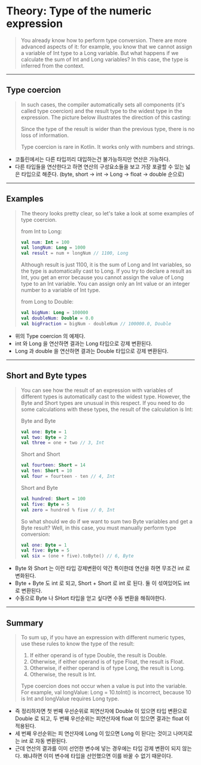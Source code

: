 # Theory: Type of the numeric expression

> You already know how to perform type conversion. There are more advanced aspects of it: for example, you know that we cannot assign a variable of Int type to a Long variable. But what happens if we calculate the sum of Int and Long variables? In this case, the type is inferred from the context.

***

## Type coercion

> In such cases, the compiler automatically sets all components (it's called type coercion) and the result type to the widest type in the expression. The picture below illustrates the direction of this casting:
>
> Since the type of the result is wider than the previous type, there is no loss of information.
> 
> Type coercion is rare in Kotlin. It works only with numbers and strings.

- 코틀린에서는 다른 타입끼리 대입하는건 불가능하지만 연산은 가능하다. 
- 다른 타입들을 연산한다고 하면 연산의 구성요소들을 보고 가장 포괄할 수 있는 넓은 타입으로 해준다. (byte, short -> int -> Long -> float -> double 순으로)

***

## Examples

> The theory looks pretty clear, so let's take a look at some examples of type coercion.
>
> from Int to Long:
> 
> ```kotlin
> val num: Int = 100
> val longNum: Long = 1000
> val result = num + longNum // 1100, Long
> ```
> 
> Although result is just 1100, it is the sum of Long and Int variables, so the type is automatically cast to Long. If you try to declare a result as Int, you get an error because you cannot assign the value of Long type to an Int variable. You can assign only an Int value or an integer number to a variable of Int type.
>
> from Long to Double:
>
> ```kotlin
> val bigNum: Long = 100000
> val doubleNum: Double = 0.0
> val bigFraction = bigNum - doubleNum // 100000.0, Double
> ```

- 위의 Type coercion 의 예제다.
- int 와 Long 을 연산하면 결과는 Long 타입으로 강제 변환된다. 
- Long 과 double 을 연산하면 결과는 Double 타입으로 강제 변환된다.

***

## Short and Byte types

> You can see how the result of an expression with variables of different types is automatically cast to the widest type. However, the Byte and Short types are unusual in this respect. If you need to do some calculations with these types, the result of the calculation is Int:
> 
> Byte and Byte
>
> ```kotlin
> val one: Byte = 1
> val two: Byte = 2
> val three = one + two // 3, Int
> ```
> 
> Short and Short
>
> ```kotlin
> val fourteen: Short = 14
> val ten: Short = 10
> val four = fourteen - ten // 4, Int
> ```
> 
> Short and Byte
>
> ````kotlin
> val hundred: Short = 100
> val five: Byte = 5
> val zero = hundred % five // 0, Int
> ````
> 
> So what should we do if we want to sum two Byte variables and get a Byte result? Well, in this case, you must manually perform type conversion:
>
> `````kotlin
> val one: Byte = 1
> val five: Byte = 5
> val six = (one + five).toByte() // 6, Byte
> `````

- Byte 와 Short 는 이런 타입 강제변환이 약간 특이한데 연산을 하면 무조건 int 로 변화된다.
- Byte + Byte 도 int 로 되고, Short + Short 로 int 로 된다. 둘 이 섞여있어도 int 로 변환된다.
- 수동으로 Byte 나 SHort 타입을 얻고 싶다면 수동 변환을 해줘야한다.

***

## Summary

> To sum up, if you have an expression with different numeric types, use these rules to know the type of the result:
>
> 1. If either operand is of type Double, the result is Double.
> 2. Otherwise, if either operand is of type Float, the result is Float.
> 3. Otherwise, if either operand is of type Long, the result is Long.
> 4. Otherwise, the result is Int.
> 
> Type coercion does not occur when a value is put into the variable. For example, val longValue: Long = 10.toInt() is incorrect, because 10 is Int and longValue requires Long type.

- 즉 정리하자면 첫 번째 우선순위로 피연산자에 Double 이 있으면 타입 변환으로 Double 로 되고, 두 번째 우선순위는 피연산자에 float 이 있으면 결과는 float 이 적용된다.
- 세 번째 우선순위는 피 연산자에 Long 이 있으면 Long 이 돤다는 것이고 나머지로는 int 로 자동 변환된다.
- 근데 연산의 결과를 이미 선언한 변수에 넣는 경우에는 타입 강제 변환이 되지 않는다. 왜냐하면 이미 변수에 타입을 선언했으면 이를 바꿀 수 없기 때문이다.





